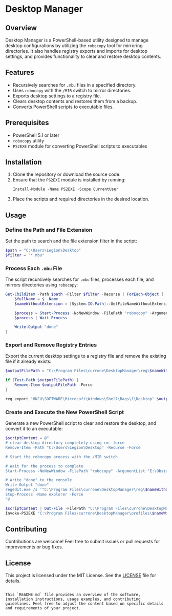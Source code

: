 # Desktop Manager

## Overview
Desktop Manager is a PowerShell-based utility designed to manage desktop configurations by utilizing the `robocopy` tool for mirroring directories. It also handles registry exports and imports for desktop settings, and provides functionality to clear and restore desktop contents.

## Features
- Recursively searches for `.mbu` files in a specified directory.
- Uses `robocopy` with the `/MIR` switch to mirror directories.
- Exports desktop settings to a registry file.
- Clears desktop contents and restores them from a backup.
- Converts PowerShell scripts to executable files.

## Prerequisites
- PowerShell 5.1 or later
- `robocopy` utility
- `PS2EXE` module for converting PowerShell scripts to executables

## Installation
1. Clone the repository or download the source code.
2. Ensure that the `PS2EXE` module is installed by running:
    ```powershell
    Install-Module -Name PS2EXE -Scope CurrentUser
    ```
3. Place the scripts and required directories in the desired location.

## Usage
### Define the Path and File Extension
Set the path to search and the file extension filter in the script:
```powershell
$path = "C:\Users\Legion\Desktop"
$filter = "*.mbu"
```

### Process Each `.mbu` File
The script recursively searches for `.mbu` files, processes each file, and mirrors directories using `robocopy`:
```powershell
Get-ChildItem -Path $path -Filter $filter -Recurse | ForEach-Object {
    $fullName = $_.Name
    $nameWithoutExtension = [System.IO.Path]::GetFileNameWithoutExtension($fullName)

    $process = Start-Process -NoNewWindow -FilePath "robocopy" -ArgumentList "C:\Users\Legion\Desktop E:\Obsidian\shigoto\$nameWithoutExtension /MIR /COPY:DATS /R:0 /W:0 /XO /NFL /NDL /NJH /NJS /NS /NC /NP" -PassThru
    $process | Wait-Process

    Write-Output "done"
}
```

### Export and Remove Registry Entries
Export the current desktop settings to a registry file and remove the existing file if it already exists:
```powershell
$outputFilePath = "C:\Program Files\currone\DesktopManager\reg\$nameWithoutExtension.reg"

if (Test-Path $outputFilePath) {
    Remove-Item $outputFilePath -Force
}

reg export "HKCU\SOFTWARE\Microsoft\Windows\Shell\Bags\1\Desktop" $outputFilePath
```

### Create and Execute the New PowerShell Script
Generate a new PowerShell script to clear and restore the desktop, and convert it to an executable:
```powershell
$scriptContent = @"
# clear desktop directory completely using rm -force
Remove-Item -Path "C:\Users\Legion\Desktop" -Recurse -Force

# Start the robocopy process with the /MIR switch

# Wait for the process to complete
Start-Process -NoNewWindow -FilePath "robocopy" -ArgumentList "E:\Obsidian\shigoto\$nameWithoutExtension C:\Users\Legion\Desktop /MIR /COPY:DATS /R:0 /W:0 /XO /NFL /NDL /NJH /NJS /NS /NC /NP" -PassThru | Wait-Process

# Write "done" to the console
Write-Output "done"
regedit.exe /s '"C:\Program Files\currone\DesktopManager\reg\$nameWithoutExtension.reg"'
Stop-Process -Name explorer -Force
"@

$scriptContent | Out-File -FilePath "C:\Program Files\currone\DesktopManager\profiles\$nameWithoutExtension.ps1" -Encoding ascii
Invoke-PS2EXE "C:\Program Files\currone\DesktopManager\profiles\$nameWithoutExtension.ps1" "C:\Program Files\currone\DesktopManager\bin\$nameWithoutExtension.exe" -requireAdmin
```

## Contributing
Contributions are welcome! Feel free to submit issues or pull requests for improvements or bug fixes.

## License
This project is licensed under the MIT License. See the [LICENSE](LICENSE) file for details.
```

This `README.md` file provides an overview of the software, installation instructions, usage examples, and contributing guidelines. Feel free to adjust the content based on specific details and requirements of your project.